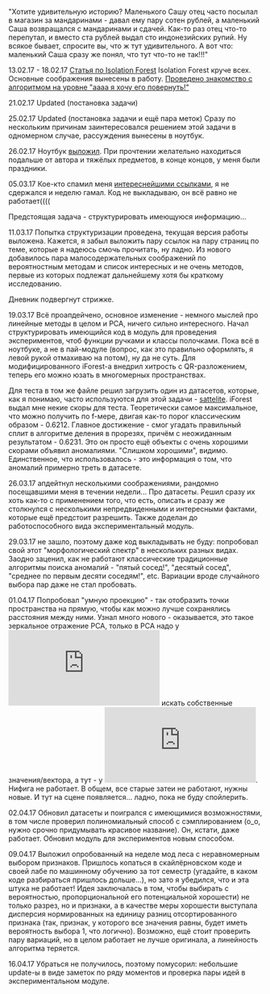 "Хотите удивительную историю? Маленького Сашу отец часто посылал в магазин за мандаринами - давал ему пару сотен рублей, а маленький Саша возвращался с мандаринами и сдачей. Как-то раз отец что-то перепутал, и вместо ста рублей выдал сто индонезийских рупий. Ну всякое бывает, спросите вы, что ж тут удивительного. А вот что: маленький Саша сразу же понял, что тут что-то не так!!!"

13.02.17 - 18.02.17
[Статья по Isolation Forest](http://cs.nju.edu.cn/zhouzh/zhouzh.files/publication/icdm08b.pdf)
Isolation Forest круче всех. Основные соображения вынесены в работу. [Проведено знакомство с алгоритмом на уровне "аааа я хочу его повернуть!"](http://nbviewer.jupyter.org/github/FortsAndMills/ThinkAnomalouslyToFindAnomalies/blob/master/Isolation%20Forest%20First%20Look.ipynb)

21.02.17
Updated (постановка задачи)

25.02.17
Updated (постановка задачи и ещё пара меток)
Сразу по нескольким причинам заинтересовался решением этой задачи в одномерном случае, рассуждения вынесены в ноутбук.

26.02.17
Ноутбук [выложил](http://nbviewer.jupyter.org/github/FortsAndMills/ThinkAnomalouslyToFindAnomalies/blob/master/1D%20Anomaly%20Detection.ipynb). При прочтении желательно находиться подальше от автора и тяжёлых предметов, в конце концов, у меня были праздники.

05.03.17
Кое-кто спамил меня [интереснейшими ссылками](https://www.codingame.com/contests/ghost-in-the-cell), я не сдержался и неделю гамал.
Код не выкладываю, он всё равно не работает((((

Предстоящая задача - структурировать имеющуюся информацию...

11.03.17
Попытка структуризации проведена, текущая версия работы выложена. Кажется, я забыл выложить пару ссылок на пару страниц по теме, которые я надеюсь смочь прочитать, ну ладно. Из нового добавилось пара малосодержательных соображений по вероятностным методам и список интересных и не очень методов, первые из которых подлежат дальнейшему хотя бы краткому исследованию.

Дневник подвергнут стрижке.

19.03.17
Всё проапдейчено, основное изменение - немного мыслей про линейные методы в целом и PCA, ничего сильно интересного.
Начал структурировать имеющийся код в модуль для проведения экспериментов, чтоб функции ручками и классы полочками. Пока всё в ноутбуке, а не в пай-модуле (вопрос, как это правильно оформлять, я левой рукой отмахиваю на потом), ну да не суть. Для модифицированного iForest-а внедрил хитрость с QR-разложением, теперь его можно юзать в многомерных пространствах.

Для теста в том же файле решил загрузить один из датасетов, которые, как я понимаю, часто используются для этой задачи - [sattelite](https://archive.ics.uci.edu/ml/datasets/Statlog+(Landsat+Satellite)). iForest выдал мне некие скоры для теста. Теоретически самое максимальное, что можно получить по f-мере, двигая как-то порог классическим образом - 0.6212. Главное достижение - смог угадать правильный сплит в алгоритме деления в прорезях, причём с неожиданным результатом - 0.6231. Это он просто ещё объекты с очень хорошими скорами объявил аномалиями. "Слишком хорошими", видимо. Единственное, что использовалось - это информация о том, что аномалий примерно треть в датасете.

26.03.17 апдейтнул несколькими соображениями, рандомно посещавшими меня в течении недели... Про датасеты. Решил сразу их хоть как-то с применением того, что есть, описать и сразу же столкнулся с несколькими непредвиденными и интересными фактами, которые ещё предстоит разрешить. Также доделан до работоспособного вида экспериментальный модуль.

29.03.17 не зашло, поэтому даже код выкладывать не буду: попробовал свой этот "морфологический спектр" в нескольких разных видах. Заодно заценил, как не работают классические традиционные алгоритмы поиска аномалий - "пятый сосед!", "десятый сосед", "среднее по первым десяти соседям!", etc. Вариации вроде случайного выбора пар даже не стал пробовать.

01.04.17 Попробовал "умную проекцию" - так отобразить точки пространства на прямую, чтобы как можно лучше сохранялись расстояния между ними. Узнал много нового - оказывается, это такое зеркальное отражение PCA, только в PCA надо у ![](https://latex.codecogs.com/gif.latex?X%5E%7BT%7DX) искать собственные значения/вектора, а тут - у ![](https://latex.codecogs.com/gif.latex?1%20/_%7Bentrywise%7D%20X%5E%7BT%7DX). Нифига не работает. В общем, все старые затеи не работают, нужны новые. И тут на сцене появляется... ладно, пока не буду спойлерить.

02.04.17 Обновил датасеты и поигрался с имеющимися возможностями, в том числе проверил полиномиальный способ с сэмплированием (о\_o, нужно срочно придумывать красивое название). Он, кстати, даже работает. Обновил модуль для экспериментов новым способом.

09.04.17 Выложил опробованный на неделе мод леса с неравномерным выбором признаков. Пришлось копаться в скайлёрновском коде и своей лабе по машинному обучению за тот семестр (угадайте, в каком коде разбираться пришлось дольше...), но зато я убедился, что и эта штука не работает! Идея заключалась в том, чтобы выбирать с вероятностью, пропорциональной его потенциальной хорошести) не только разрез, но и признаки, а в качестве меры хорошести выступала дисперсия нормированных на единицу разниц отсортированного признака (так, признак, у которого все значения равны, будет иметь вероятность выбора 1, что логично). Возможно, ещё стоит проверить пару вариаций, но в целом работает не лучше оригинала, а линейность алгоритма теряется.

16.04.17 Убраться не получилось, поэтому помусорил: небольшие update-ы в виде заметок по ряду моментов и проверка пары идей в экспериментальном модуле.
